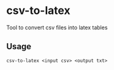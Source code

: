 # csv-to-latex
Tool to convert csv files into latex tables

## Usage
```
csv-to-latex <input csv> <output txt>
```